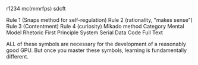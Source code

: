 r1234
mc(mmrfps)
sdcft

Rule 1 (Snaps method for self-regulation) Rule 2 (rationality, "makes sense") Rule 3 (Contentment) Rule 4 (curiosity)
Mikado method Category Mental Model Rhetoric First Principle System
Serial Data Code Full Text

ALL of these symbols are necessary for the development of a reasonably good GPU. But once you master these symbols, learning is fundamentally different.
